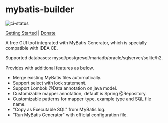 # mybatis-builder

![ci-status](https://travis-ci.org/chuntungho/mybatis-builder.svg?branch=master)

[Getting Started](https://chuntung.com/mybatis-builder/) | [Donate](https://chuntung.com/donate)

A free GUI tool integrated with MyBatis Generator, which is specially compatible with IDEA CE.

Supported databases: mysql/postgresql/mariadb/oracle/sqlserver/sqlite/h2.

Provides with additional features as below.
- Merge existing MyBatis files automatically.
- Support select with lock statement.
- Support Lombok @Data annotation on java model.
- Customizable mapper annotation, default is Spring @Repository.
- Customizable patterns for mapper type, example type and SQL file name.
- "Copy as Executable SQL" from MyBatis log.
- "Run MyBatis Generator" with official configuration file.


